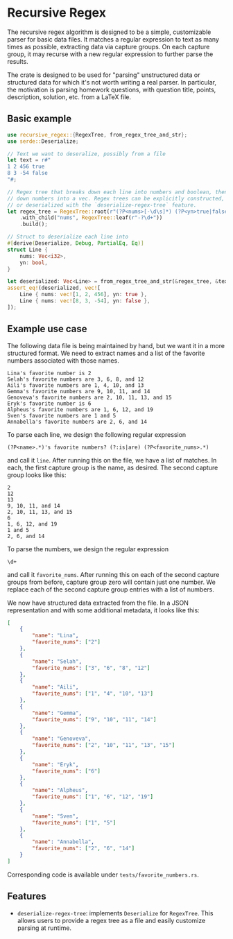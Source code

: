 # Recursive Regex

The recursive regex algorithm is designed to be a simple, customizable
parser for basic data files. It matches a regular expression to text as many
times as possible, extracting data via capture groups. On each capture
group, it may recurse with a new regular expression to further parse the
results.

The crate is designed to be used for "parsing" unstructured data or structured
data for which it's not worth writing a real parser. In particular, the
motivation is parsing homework questions, with question title, points,
description, solution, etc. from a LaTeX file.

## Basic example
```rust
use recursive_regex::{RegexTree, from_regex_tree_and_str};
use serde::Deserialize;

// Text we want to deseralize, possibly from a file
let text = r#"
1 2 456 true
8 3 -54 false
"#;

// Regex tree that breaks down each line into numbers and boolean, then breaks
// down numbers into a vec. Regex trees can be explicitly constructed, like so,
// or deserialized with the `deserialize-regex-tree` feature.
let regex_tree = RegexTree::root(r"(?P<nums>[-\d\s]*) (?P<yn>true|false)")
    .with_child("nums", RegexTree::leaf(r"-?\d+"))
    .build();

// Struct to deserialize each line into
#[derive(Deserialize, Debug, PartialEq, Eq)]
struct Line {
    nums: Vec<i32>,
    yn: bool,
}

let deserialized: Vec<Line> = from_regex_tree_and_str(&regex_tree, &text).unwrap();
assert_eq!(deserialized, vec![
    Line { nums: vec![1, 2, 456], yn: true },
    Line { nums: vec![8, 3, -54], yn: false },
]);
```

## Example use case
The following data file is being maintained by hand, but we want it in a
more structured format. We need to extract names and a list of the favorite
numbers associated with those names.
```text
Lina's favorite number is 2
Selah's favorite numbers are 3, 6, 8, and 12
Aili's favorite numbers are 1, 4, 10, and 13
Gemma's favorite numbers are 9, 10, 11, and 14
Genoveva's favorite numbers are 2, 10, 11, 13, and 15
Eryk's favorite number is 6
Alpheus's favorite numbers are 1, 6, 12, and 19
Sven's favorite numbers are 1 and 5
Annabella's favorite numbers are 2, 6, and 14
```

To parse each line, we design the following regular expression
```regex
(?P<name>.*)'s favorite numbers? (?:is|are) (?P<favorite_nums>.*)
```
and call it `line`. After running this on the file, we have a list of
matches. In each, the first capture group is the name, as desired. The
second capture group looks like this:
```text
2
12
13
9, 10, 11, and 14
2, 10, 11, 13, and 15
6
1, 6, 12, and 19
1 and 5
2, 6, and 14
```

To parse the numbers, we design the regular expression
```regex
\d+
```
and call it `favorite_nums`. After running this on each of the second capture
groups from before, capture group zero will contain just one number. We
replace each of the second capture group entries with a list of numbers.

We now have structured data extracted from the file. In a JSON
representation and with some additional metadata, it looks like this:
```json
[
    {
        "name": "Lina",
        "favorite_nums": ["2"]
    },
    {
        "name": "Selah",
        "favorite_nums": ["3", "6", "8", "12"]
    },
    {
        "name": "Aili",
        "favorite_nums": ["1", "4", "10", "13"]
    },
    {
        "name": "Gemma",
        "favorite_nums": ["9", "10", "11", "14"]
    },
    {
        "name": "Genoveva",
        "favorite_nums": ["2", "10", "11", "13", "15"]
    },
    {
        "name": "Eryk",
        "favorite_nums": ["6"]
    },
    {
        "name": "Alpheus",
        "favorite_nums": ["1", "6", "12", "19"]
    },
    {
        "name": "Sven",
        "favorite_nums": ["1", "5"]
    },
    {
        "name": "Annabella",
        "favorite_nums": ["2", "6", "14"]
    }
]
```

Corresponding code is available under `tests/favorite_numbers.rs`.

## Features
- `deserialize-regex-tree`: implements `Deserialize` for `RegexTree`. This
allows users to provide a regex tree as a file and easily customize parsing at
runtime.